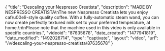 {
    "title": "Descaling your Nespresso Creatista",
    "description": "MADE BY NESPRESSO CREATISTA\nThe new Nespresso Creatista lets you enjoy caf\u00e9-style quality coffee. With a fully-automatic steam wand, you can now create perfectly textured milk set to your preferred temperature, at home.\n\nPlease note that the machine used in this video is only available in specific countries.",
    "videoid": "87635678",
    "date_created": "1477941819",
    "date_modified": "1492028714",
    "type": "captivate",
    "layout": "video",
    "url": "\/v\/descaling-your-nespresso-creatista\/87635678"
}